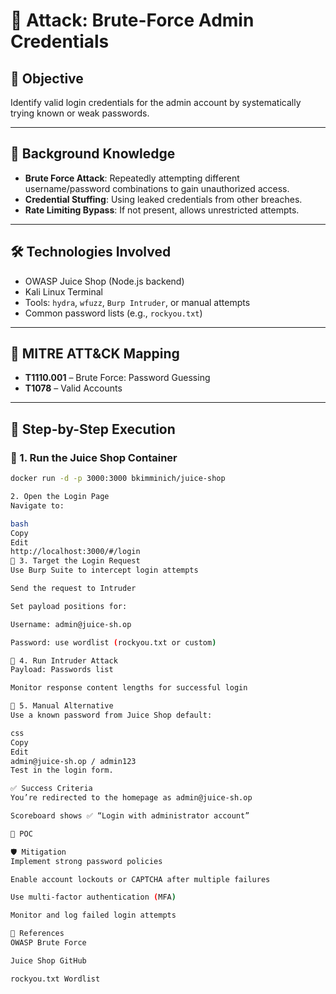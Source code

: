 # 🔐 Attack: Brute-Force Admin Credentials

## 🎯 Objective
Identify valid login credentials for the admin account by systematically trying known or weak passwords.

---

## 🧠 Background Knowledge

- **Brute Force Attack**: Repeatedly attempting different username/password combinations to gain unauthorized access.
- **Credential Stuffing**: Using leaked credentials from other breaches.
- **Rate Limiting Bypass**: If not present, allows unrestricted attempts.

---

## 🛠️ Technologies Involved

- OWASP Juice Shop (Node.js backend)
- Kali Linux Terminal
- Tools: `hydra`, `wfuzz`, `Burp Intruder`, or manual attempts
- Common password lists (e.g., `rockyou.txt`)

---

## 🧩 MITRE ATT&CK Mapping

- **T1110.001** – Brute Force: Password Guessing  
- **T1078** – Valid Accounts

---

## 📜 Step-by-Step Execution

### 🔹 1. Run the Juice Shop Container

```bash
docker run -d -p 3000:3000 bkimminich/juice-shop

2. Open the Login Page
Navigate to:

bash
Copy
Edit
http://localhost:3000/#/login
🔹 3. Target the Login Request
Use Burp Suite to intercept login attempts

Send the request to Intruder

Set payload positions for:

Username: admin@juice-sh.op

Password: use wordlist (rockyou.txt or custom)

🔹 4. Run Intruder Attack
Payload: Passwords list

Monitor response content lengths for successful login

🔹 5. Manual Alternative
Use a known password from Juice Shop default:

css
Copy
Edit
admin@juice-sh.op / admin123
Test in the login form.

✅ Success Criteria
You’re redirected to the homepage as admin@juice-sh.op

Scoreboard shows ✅ “Login with administrator account”

📸 POC

🛡️ Mitigation
Implement strong password policies

Enable account lockouts or CAPTCHA after multiple failures

Use multi-factor authentication (MFA)

Monitor and log failed login attempts

🔗 References
OWASP Brute Force

Juice Shop GitHub

rockyou.txt Wordlist
